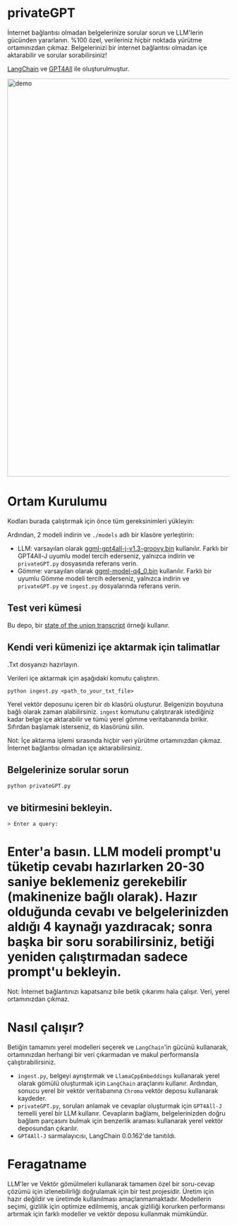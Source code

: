 

# privateGPT
İnternet bağlantısı olmadan belgelerinize sorular sorun ve LLM'lerin gücünden yararlanın. %100 özel, verileriniz hiçbir noktada yürütme ortamınızdan çıkmaz. Belgelerinizi bir internet bağlantısı olmadan içe aktarabilir ve sorular sorabilirsiniz!

[LangChain](https://github.com/hwchase17/langchain) ve [GPT4All](https://github.com/nomic-ai/gpt4all) ile oluşturulmuştur.

<img width="902" alt="demo" src="https://user-images.githubusercontent.com/721666/236942256-985801c9-25b9-48ef-80be-3acbb4575164.png">

# Ortam Kurulumu

Kodları burada çalıştırmak için önce tüm gereksinimleri yükleyin:

Ardından, 2 modeli indirin ve `./models` adlı bir klasöre yerleştirin:
- LLM: varsayılan olarak [ggml-gpt4all-j-v1.3-groovy.bin](https://gpt4all.io/models/ggml-gpt4all-j-v1.3-groovy.bin) kullanılır. Farklı bir GPT4All-J uyumlu model tercih ederseniz, yalnızca indirin ve `privateGPT.py` dosyasında referans verin.
- Gömme: varsayılan olarak [ggml-model-q4_0.bin](https://huggingface.co/Pi3141/alpaca-native-7B-ggml/resolve/397e872bf4c83f4c642317a5bf65ce84a105786e/ggml-model-q4_0.bin) kullanılır. Farklı bir uyumlu Gömme modeli tercih ederseniz, yalnızca indirin ve `privateGPT.py` ve `ingest.py` dosyalarında referans verin.

## Test veri kümesi
Bu depo, bir [state of the union transcript](https://github.com/imartinez/privateGPT/blob/main/source_documents/state_of_the_union.txt) örneği kullanır.

## Kendi veri kümenizi içe aktarmak için talimatlar

.Txt dosyanızı hazırlayın.

Verileri içe aktarmak için aşağıdaki komutu çalıştırın.

```shell
python ingest.py <path_to_your_txt_file>
```

Yerel vektör deposunu içeren bir `db` klasörü oluşturur. Belgenizin boyutuna bağlı olarak zaman alabilirsiniz.
`ingest` komutunu çalıştırarak istediğiniz kadar belge içe aktarabilir ve tümü yerel gömme veritabanında birikir. Sıfırdan başlamak isterseniz, `db` klasörünü silin.

Not: İçe aktarma işlemi sırasında hiçbir veri yürütme ortamınızdan çıkmaz. İnternet bağlantısı olmadan içe aktarabilirsiniz.

## Belgelerinize sorular sorun

```shell
python privateGPT.py
```

## ve bitirmesini bekleyin.

```shell
> Enter a query:
```

# Enter'a basın. LLM modeli prompt'u tüketip cevabı hazırlarken 20-30 saniye beklemeniz gerekebilir (makinenize bağlı olarak). Hazır olduğunda cevabı ve belgelerinizden aldığı 4 kaynağı yazdıracak; sonra başka bir soru sorabilirsiniz, betiği yeniden çalıştırmadan sadece prompt'u bekleyin.

Not: İnternet bağlantınızı kapatsanız bile betik çıkarımı hala çalışır. Veri, yerel ortamınızdan çıkmaz.

# Nasıl çalışır?

Betiğin tamamını yerel modelleri seçerek ve `LangChain`'in gücünü kullanarak, ortamınızdan herhangi bir veri çıkarmadan ve makul performansla çalıştırabilirsiniz.

- `ingest.py`, belgeyi ayrıştırmak ve `LlamaCppEmbeddings` kullanarak yerel olarak gömülü oluşturmak için `LangChain` araçlarını kullanır. Ardından, sonucu yerel bir vektör veritabanına `Chroma` vektör deposu kullanarak kaydeder.
- `privateGPT.py`, soruları anlamak ve cevaplar oluşturmak için `GPT4All-J` temelli yerel bir LLM kullanır. Cevapların bağlamı, belgelerinizden doğru bağlam parçasını bulmak için benzerlik araması kullanarak yerel vektör deposundan çıkarılır.
- `GPT4All-J` sarmalayıcısı, LangChain 0.0.162'de tanıtıldı.

# Feragatname
LLM'ler ve Vektör gömülmeleri kullanarak tamamen özel bir soru-cevap çözümü için izlenebilirliği doğrulamak için bir test projesidir. Üretim için hazır değildir ve üretimde kullanılması amaçlanmamaktadır. Modellerin seçimi, gizlilik için optimize edilmemiş, ancak gizliliği korurken performansı artırmak için farklı modeller ve vektör deposu kullanmak mümkündür.
